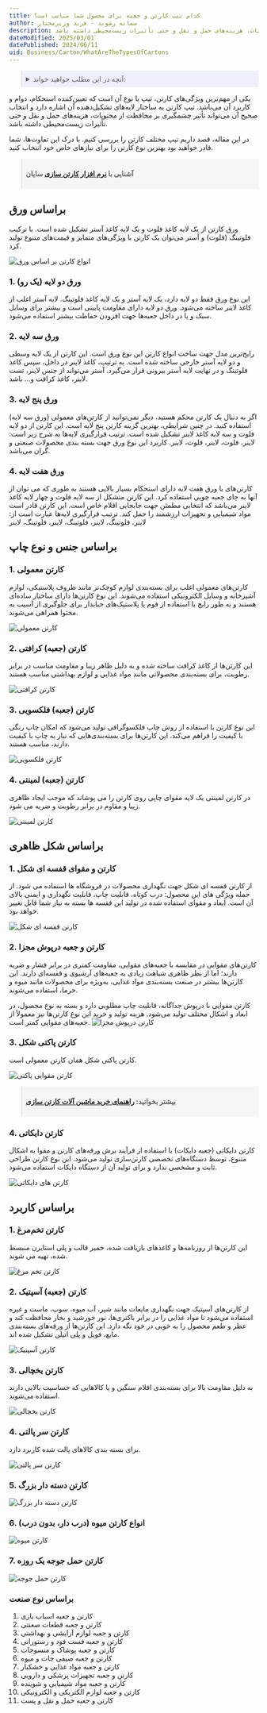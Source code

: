 ```yaml
---
title: کدام تیپ کارتن و جعبه برای محصول شما مناسب است؟
author: سمانه رشوند - فربد وزیرمختار
description: تیپ کارتن به ساختار لایه‌های تشکیل‌دهنده آن اشاره دارد و انتخاب صحیح آن می‌تواند تأثیر چشمگیری بر محافظت از محتویات، هزینه‌های حمل و نقل و حتی تأثیرات زیست‌محیطی داشته باشد.
dateModified: 2025/03/01
datePublished: 2024/06/11
uid: Business/Carton/WhatAreTheTypesOfCartons
---
```


<blockquote style="background-color:#eeeefc; padding:0.5rem">
<details>
  <summary>آنچه در این مطلب خواهید خواند:</summary>
  <ul>
    <li>براساس ورق</li>
      <ul>
        <li>ورق دو لایه (یک رو)</li>
        <li>ورق سه لایه</li>
        <li>ورق پنج لایه</li>
        <li>ورق هفت لایه</li>
      </ul>
    </li>
    <li>براساس جنس و نوع چاپ</li>
      <ul>
        <li>کارتن معمولی</li>
        <li>کارتن (جعبه) کرافتی</li>
        <li>کارتن (جعبه) فلکسویی</li>
        <li>کارتن (جعبه) لمینتی</li>
      </ul>
    </li>
    <li>براساس شکل ظاهری</li>
      <ul>
       <li>کارتن و مقوای قفسه ای شکل</li>
       <li>کارتن و جعبه درپوش مجزا</li>
       <li>کارتن مقوایی پاکتی شکل</li>
       <li>کارتن دایکاتی</li>
      </ul>
    </li>
    <li>براساس کاربرد</li>
      <ul>
       <li>کارتن تخم‌مرغ</li>
       <li>کارتن (جعبه) آسپتیک</li>
       <li>کارتن یخچالی</li>
       <li>کارتن سر پالتی</li>
       <li>کارتن دسته دار بزرگ</li>
       <li>انواع کارتن میوه (درب دار، بدون درب)</li>
       <li>کارتن حمل جوجه یک روزه</li>
      </ul>
    </li>
    <li>براساس نوع صنعت</li>
  </li>
</details>
</blockquote> 


یکی از مهم‌ترین ویژگی‌های کارتن، تیپ یا نوع آن است که تعیین‌کننده استحکام، دوام و کاربرد آن می‌باشد. تیپ کارتن به ساختار لایه‌های تشکیل‌دهنده آن اشاره دارد و انتخاب صحیح آن می‌تواند تأثیر چشمگیری بر محافظت از محتویات، هزینه‌های حمل و نقل و حتی تأثیرات زیست‌محیطی داشته باشد.

در این مقاله، قصد داریم تیپ مختلف کارتن را بررسی کنیم. با درک این تفاوت‌ها، شما قادر خواهید بود بهترین نوع کارتن را برای نیازهای خاص خود انتخاب کنید.

<blockquote style="background-color:#f5f5f5; padding:0.5rem">
<p><strong>آشنایی با <a href="https://www.hooshkar.com/Software/PrintingAndPackaging/Package/Carton" target="_blank">نرم افزار کارتن سازی</a> سایان</p></strong></blockquote>

## براساس ورق

ورق کارتن از یک لایه کاغذ فلوت و یک لایه کاغذ آستر تشکیل شده است. با ترکیب فلوتینگ (فلوت) و آستر می‌توان یک کارتن با ویژگی‌های متمایز و قیمت‌های متنوع تولید کرد.

![انواع کارتن بر اساس ورق](./Images/AllKindsOfPaperAndCarton.webp)

### 1. ورق دو لایه (یک رو)

این نوع ورق فقط دو لایه دارد، یک لایه آستر و یک لایه کاغذ فلوتینگ. لایه آستر اغلب از کاغذ لاینر ساخته می‌شود. ورق دو لایه دارای مقاومت پایینی است و بیشتر برای وسایل سبک و یا در داخل جعبه‌ها جهت افزودن حفاظت بیشتر استفاده می‌شود.

### 2. ورق سه لایه

رایج‌ترین مدل جهت ساخت انواع کارتن این نوع ورق است. این کارتن از یک لایه وسطی و دو لایه آستر خارجی ساخته شده است. به ترتیب، کاغذ لاینر در داخل، سپس کاغذ فلوتینگ و در نهایت لایه آستر بیرونی قرار می‌گیرد. آستر می‌تواند از جنس لاینر، تست لاینر، کاغذ کرافت و... باشد.
### 3. ورق پنج لایه

اگر به دنبال یک کارتن محکم هستید، دیگر نمی‌توانید از کارتن‌های معمولی (ورق سه لایه) استفاده کنید. در چنین شرایطی، بهترین گزینه کارتن پنج لایه است. این کارتن از دو لایه فلوت و سه لایه کاغذ لاینر تشکیل شده است. ترتیب قرارگیری لایه‌ها به شرح زیر است: لاینر، فلوت، لاینر، فلوت، لاینر. کاربرد این نوع ورق جهت بسته بندی محصولات صنعتی و گران می‌باشد.

### 4. ورق هفت لایه

کارتن‌های با ورق هفت لایه دارای استحکام بسیار بالایی هستند به طوری که می توان از آنها به جای جعبه چوبی استفاده کرد. این کارتن متشکل از سه لایه فلوت و چهار لایه کاغذ لاینر می‌باشد که انتخابی مطمئن جهت جابجایی اقلام خاص است. این کارتن قادر است مواد شیمیایی و تجهیزات ارزشمند را حمل کند. ترتیب قرارگیری لایه‌ها عبارت است از: لاینر، فلوتینگ، لاینر، فلوتینگ، لاینر، فلوتینگ، لاینر

## براساس جنس و نوع چاپ

### 1. کارتن معمولی

کارتن‌های معمولی اغلب برای بسته‌بندی لوازم کوچک‌تر مانند ظروف پلاستیکی، لوازم آشپزخانه و وسایل الکترونیکی استفاده می‌شوند. این نوع کارتن‌ها دارای ساختار ساده‌ای هستند و به طور رایج با استفاده از فوم یا پلاستیک‌های حبابدار برای جلوگیری از آسیب به محتوا همراهی می‌شوند.

![کارتن معمولی](./Images/NormalCarton.webp)

### 2. کارتن (جعبه) کرافتی

این کارتن‌ها از کاغذ کرافت ساخته شده و به دلیل ظاهر زیبا و مقاومت مناسب در برابر رطوبت، برای بسته‌بندی محصولاتی مانند مواد غذایی و لوازم بهداشتی مناسب هستند.

![کارتن کرافتی](./Images/KraftCartons.webp)

### 3. کارتن (جعبه) فلکسویی

این نوع کارتن با استفاده از روش چاپ فلکسوگرافی تولید می‌شود که امکان چاپ رنگی با کیفیت را فراهم می‌کند. این کارتن‌ها برای بسته‌بندی‌هایی که نیاز به چاپ با کیفیت دارند، مناسب هستند.

![کارتن فلکسویی](./Images/FlexoCartons.webp)

### 4. کارتن (جعبه) لمینتی
در کارتن لمینتی یک لایه مقوای چاپی روی کارتن را می پوشاند که موجب ایجاد ظاهری زیبا و مقاوم در برابر رطوبت و ضربه می شود.

![کارتن لمینتی](./Images/LaminatedCartons.webp)

## براساس شکل ظاهری

### 1. کارتن و مقوای قفسه ای شکل

از کارتن قفسه ای شکل جهت نگهداری محصولات در فروشگاه ها استفاده می شود. از جمله ویژگی های این محصول: درب کوتاه، قابلیت چاپ، قابلیت نگهداری و ایمنی بالای آن است. ابعاد و مقوای استفاده شده در تولید این قفسه ها بسته به نیاز شما قابل تغییر خواهد بود.

![کارتن قفسه ای شکل](./Images/ShelfCartons.webp)

### 2. کارتن و جعبه درپوش مجزا

کارتن‌های مقوایی در مقایسه با جعبه‌های مقوایی، مقاومت کمتری در برابر فشار و ضربه دارند؛ اما از نظر ظاهری شباهت زیادی به جعبه‌های آرشیوی و قفسه‌ای دارند. این کارتن‌ها بیشتر در صنعت بسته‌بندی مواد غذایی، به‌ویژه برای محصولات مانند میوه و خرما، استفاده می‌شوند.

کارتن مقوایی با درپوش جداگانه، قابلیت چاپ مطلوبی دارد و بسته به نوع محصول، در ابعاد و اشکال مختلف تولید می‌شود. هزینه تولید و خرید این نوع کارتن‌ها نیز معمولاً از جعبه‌های مقوایی کمتر است.
![کارتن درپوش مجزا](./Images/CartonsWithSeparateLids.webp)

### 3. کارتن پاکتی شکل

کارتن پاکتی شکل همان کارتن معمولی است.

![کارتن مقوایی پاکتی](./Images/EnvelopeShapedCartons.webp)

<blockquote style="background-color:#f5f5f5; padding:0.5rem">
<p><strong>بیشتر بخوانید: <a href="https://www.hooshkar.com/Wiki/Business/CartonIndustryMachinery" target="_blank">راهنمای خرید ماشین آلات کارتن سازی</a></p></strong></blockquote>

### 4. کارتن دایکاتی

کارتن دایکاتی (جعبه دایکات) با استفاده از فرآیند برش ورقه‌های کارتن و مقوا به اشکال متنوع، توسط دستگاه‌های تخصصی کارتن‌سازی تولید می‌شود. این نوع کارتن طراحی ثابت و مشخصی ندارد و برای تولید آن از دستگاه دایکات استفاده می‌شود.


![کارتن های دایکاتی](./Images/DieCuttingCarton.webp)

## براساس کاربرد

### 1. کارتن تخم‌مرغ

این کارتن‌ها از روزنامه‌ها و کاغذهای بازیافت شده، خمیر قالب و پلی استایرن منبسط شده، تهیه می شوند.

![کارتن تخم مرغ](./Images/EggCarton.webp)

### 2. کارتن (جعبه) آسپتیک

از کارتن‌های آسپتیک جهت نگهداری مایعات مانند شیر، آب میوه، سوپ، ماست و غیره استفاده می‌شود تا مواد غذایی را در برابر باکتری‌ها، نور خورشید و بخار محافظت کند و عطر و طعم محصول را به خوبی در خود نگه دارد. این کارتن‌ها از ورقه‌های بسته‌بندی مایع، فویل و پلی اتیلن تشکیل شده اند.

![کارتن آسپتیک](./Images/AsepticCarton.webp)

### 3. کارتن یخچالی

به دلیل مقاومت بالا برای بسته‌بندی اقلام سنگین و یا کالاهایی که حساسیت بالایی دارند استفاده می‌شوند.

![کارتن یخچالی](./Images/RefrigeratorCarton.webp)

### 4. کارتن سر پالتی

برای بسته بندی کالاهای پالت شده کاربرد دارد.

![کارتن سر پالتی](./Images/PalletHeadCarton.webp)

### 5. کارتن دسته دار بزرگ

![کارتن دسته دار بزرگ](./Images/CartonsWithLargeHandles.webp)

### 6. انواع کارتن میوه (درب دار، بدون درب)

![کارتن میوه](./Images/FruitCartons.webp)

### 7. کارتن حمل جوجه یک روزه

![کارتن حمل جوجه](./Images/CartonForDayOldChicks.webp)

### براساس نوع صنعت

1.	کارتن و جعبه اسباب بازی
2.	کارتن و جعبه قطعات صعنتی
3.	کارتن و جعبه لوازم آرایشی و بهداشتی
4.	کارتن و جعبه فست فود و رستورانی
5.	کارتن و جعبه پوشاک و منسوجات
6.	کارتن و جعبه صیفی جات و میوه
7.	کارتن و جعبه مواد غذایی و خشکبار
8.	کارتن و جعبه تجهیزات پزشکی و دارویی
9.	کارتن و جعبه مواد شیمیایی و شوینده
10.	کارتن و جعبه لوازم الکتریکی و الکترونیکی
11.	کارتن و جعبه حمل و نقل و پست